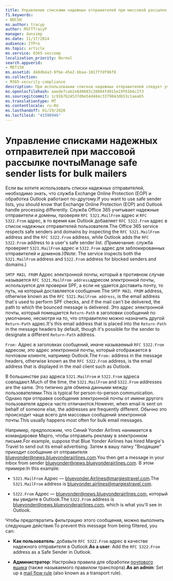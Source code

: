 ```yaml
---
title: Управление списками надежных отправителей при массовой рассылке почты
f1.keywords:
- NOCSH
ms.author: tracyp
author: MSFTTracyP
manager: dansimp
ms.date: 11/17/2014
audience: ITPro
ms.topic: article
ms.service: O365-seccomp
localization_priority: Normal
search.appverid:
- MET150
ms.assetid: d48db4a3-9fbe-45e2-bbaa-1017ffdf96f8
ms.collection:
- M365-security-compliance
description: При использовании списков надежных отправителей следует учитывать, что обработка в службе Exchange Online Protection (EOP) и программе Outlook несколько отличается. Служба рассматривает надежных отправителей и домены, проверяя RFC-адреса 5321.MailFrom и 5322.From, в то время как программа Outlook добавляет RFC-адрес 5322.From в список надежных отправителей пользователя. (Примечание. Для заблокированных пользователей и доменов служба проверяет адреса 5321.MailFrom и 5322.From.)
ms.openlocfilehash: aaede7cab2e640603c20804f4015e19f61b6c2f3
ms.sourcegitcommit: 1c91b7b24537d0e54d484c3379043db53c1aea65
ms.translationtype: MT
ms.contentlocale: ru-RU
ms.lasthandoff: 01/29/2020
ms.locfileid: "41598946"
---
```

# <a name="manage-safe-sender-lists-for-bulk-mailers"></a><span data-ttu-id="a01a9-105">Управление списками надежных отправителей при массовой рассылке почты</span><span class="sxs-lookup"><span data-stu-id="a01a9-105">Manage safe sender lists for bulk mailers</span></span>

<span data-ttu-id="a01a9-106">Если вы хотите использовать списки надежных отправителей, необходимо знать, что служба Exchange Online Protection (EOP) и обработка Outlook работают по-другому.</span><span class="sxs-lookup"><span data-stu-id="a01a9-106">If you want to use safe sender lists, you should know that Exchange Online Protection (EOP) and Outlook handle processing differently.</span></span> <span data-ttu-id="a01a9-107">Служба Office 365 учитывает надежные отправители и домены, проверяя `RFC 5321.MailFrom` адрес и `RFC 5322.From` адрес, в то время как Outlook добавляет `RFC 5322.From` адрес в список надежных отправителей пользователя.</span><span class="sxs-lookup"><span data-stu-id="a01a9-107">The Office 365 service respects safe senders and domains by inspecting the `RFC 5321.MailFrom` address and the `RFC 5322.From` address, while Outlook adds the `RFC 5322.From` address to a user's safe sender list.</span></span> <span data-ttu-id="a01a9-108">(Примечание: служба проверяет `5321.MailFrom` адрес и `5322.From` адрес для заблокированных отправителей и доменов.)</span><span class="sxs-lookup"><span data-stu-id="a01a9-108">(Note: The service inspects both the `5321.MailFrom` address and `5322.From` address for blocked senders and domains.)</span></span>

<span data-ttu-id="a01a9-109">`SMTP MAIL FROM` Адрес электронной почты, который в противном случае называется `RFC 5321.MailFrom address`адресом электронной почты, используется для проверки SPF, а если не удается доставить почту, то путь, на который доставляется сообщение.</span><span class="sxs-lookup"><span data-stu-id="a01a9-109">The `SMTP MAIL FROM` address, otherwise known as the `RFC 5321.MailFrom address`, is the email address that's used to perform SPF checks, and if the mail can't be delivered, the path to which the bounced message is delivered.</span></span> <span data-ttu-id="a01a9-110">Это адрес электронной почты, который помещается `Return-Path` в заголовки сообщений по умолчанию, несмотря на то, что отправителю можно назначить другой `Return-Path` адрес.</span><span class="sxs-lookup"><span data-stu-id="a01a9-110">It's this email address that is placed into the `Return-Path` in the message headers by default, though it's possible for the sender to designate a different `Return-Path` address.</span></span>

<span data-ttu-id="a01a9-111">`From:` Адрес в заголовках сообщений, иначе называемый `RFC 5322.From` адресом, это адрес электронной почты, который отображается в почтовом клиенте, например Outlook.</span><span class="sxs-lookup"><span data-stu-id="a01a9-111">The `From:` address in the message headers, otherwise known as the `RFC 5322.From` address, is the email address that is displayed in the mail client such as Outlook.</span></span>

<span data-ttu-id="a01a9-112">В большинстве раз адреса `5321.MailFrom` и `5322.From` адреса совпадают.</span><span class="sxs-lookup"><span data-stu-id="a01a9-112">Much of the time, the `5321.MailFrom` and `5322.From` addresses are the same.</span></span> <span data-ttu-id="a01a9-113">Это типично для обмена данными между пользователями.</span><span class="sxs-lookup"><span data-stu-id="a01a9-113">This is typical for person-to-person communication.</span></span> <span data-ttu-id="a01a9-114">Однако при отправке сообщения электронной почты от имени другого пользователя адреса часто отличаются.</span><span class="sxs-lookup"><span data-stu-id="a01a9-114">However, when email is sent on behalf of someone else, the addresses are frequently different.</span></span> <span data-ttu-id="a01a9-115">Обычно это происходит чаще всего для массовых сообщений электронной почты.</span><span class="sxs-lookup"><span data-stu-id="a01a9-115">This usually happens most often for bulk email messages.</span></span>

<span data-ttu-id="a01a9-116">Например, предположим, что Синий Yonder Airlines нанимается в командировке Марго, чтобы отправить рекламу в электронном письме.</span><span class="sxs-lookup"><span data-stu-id="a01a9-116">For example, suppose that Blue Yonder Airlines has hired Margie's Travel to send out its email advertising.</span></span> <span data-ttu-id="a01a9-117">Затем в вашу папку "Входящие" приходит сообщение от отправителя blueyonder@news.blueyonderairlines.com.</span><span class="sxs-lookup"><span data-stu-id="a01a9-117">You then get a message in your inbox from sender blueyonder@news.blueyonderairlines.com.</span></span> <span data-ttu-id="a01a9-118">В этом примере:</span><span class="sxs-lookup"><span data-stu-id="a01a9-118">In this example:</span></span>

- <span data-ttu-id="a01a9-119">`5321.MailFrom` Адрес — blueyonder.Airlines@margiestravel.com.</span><span class="sxs-lookup"><span data-stu-id="a01a9-119">The `5321.MailFrom` address is blueyonder.airlines@margiestravel.com.</span></span>

- <span data-ttu-id="a01a9-120">`5322.From` Адрес — blueyonder@news.blueyonderairlines.com, который вы увидите в Outlook.</span><span class="sxs-lookup"><span data-stu-id="a01a9-120">The `5322.From` address is blueyonder@news.blueyonderairlines.com, which is what you'll see in Outlook.</span></span>

<span data-ttu-id="a01a9-121">Чтобы предотвратить фильтрацию этого сообщения, можно выполнить следующие действия:</span><span class="sxs-lookup"><span data-stu-id="a01a9-121">To prevent this message from being filtered, you can:</span></span>

- <span data-ttu-id="a01a9-122">**Как пользователь**: добавьте `RFC 5322.From` адрес в качестве надежного отправителя в Outlook.</span><span class="sxs-lookup"><span data-stu-id="a01a9-122">**As a user**: Add the `RFC 5322.From` address as a Safe Sender in Outlook.</span></span>

- <span data-ttu-id="a01a9-123">**Администратор**: Настройка правила для обработки [почтового ящика](anti-spam-protection.md#beyond-the-basics-more-ways-to-prevent-spam-in-office-365) (также называемого правилом транспорта).</span><span class="sxs-lookup"><span data-stu-id="a01a9-123">**As an admin**: Set up a [mail flow rule](anti-spam-protection.md#beyond-the-basics-more-ways-to-prevent-spam-in-office-365) (also known as a transport rule).</span></span>
